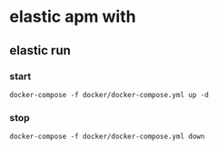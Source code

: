 # elastic apm with

## elastic run

### start

```shell
docker-compose -f docker/docker-compose.yml up -d
```

### stop

```shell
docker-compose -f docker/docker-compose.yml down
```

